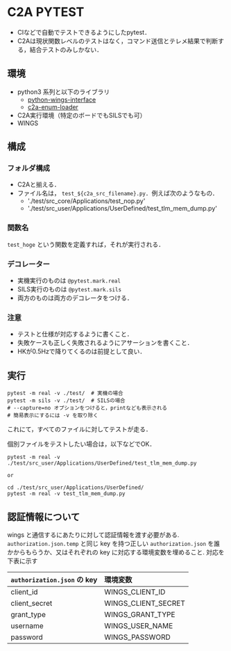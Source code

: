 # C2A PYTEST
- CIなどで自動でテストできるようにしたpytest．
- C2Aは現状関数レベルのテストはなく，コマンド送信とテレメ結果で判断する，結合テストのみしかない．

## 環境
- python3 系列と以下のライブラリ
  - [python-wings-interface](https://github.com/ut-issl/python-wings-interface)
  - [c2a-enum-loader](https://github.com/ut-issl/c2a-enum-loader)
- C2A実行環境（特定のボードでもSILSでも可）
- WINGS

## 構成
### フォルダ構成
- C2Aと揃える．
- ファイル名は， `test_${c2a_src_filename}.py`．例えば次のようなもの．
  - './test/src_core/Applications/test_nop.py'
  - './test/src_user/Applications/UserDefined/test_tlm_mem_dump.py'

### 関数名
`test_hoge` という関数を定義すれば，それが実行される．

### デコレーター
- 実機実行のものは `@pytest.mark.real`
- SILS実行のものは `@pytest.mark.sils`
- 両方のものは両方のデコレータをつける．

### 注意
- テストと仕様が対応するように書くこと．
- 失敗ケースも正しく失敗されるようにアサーションを書くこと．
- HKが0.5Hzで降りてくるのは前提として良い．

## 実行
```
pytest -m real -v ./test/  # 実機の場合
pytest -m sils -v ./test/  # SILSの場合
# --capture=no オプションをつけると，printなども表示される
# 簡易表示にするには -v を取り除く
```
これにて，すべてのファイルに対してテストが走る．

個別ファイルをテストしたい場合は，以下などでOK．
```
pytest -m real -v ./test/src_user/Applications/UserDefined/test_tlm_mem_dump.py

or 

cd ./test/src_user/Applications/UserDefined/
pytest -m real -v test_tlm_mem_dump.py
```

## 認証情報について
wings と通信するにあたりに対して認証情報を渡す必要がある. `authorization.json.temp` と同じ key を持つ正しい `authorization.json` を誰かからもらうか、又はそれぞれの key に対応する環境変数を埋めること. 対応を下表に示す

| `authorization.json` の key | 環境変数            | 
| :-------------------------- | :------------------ | 
| client_id                   | WINGS_CLIENT_ID     | 
| client_secret               | WINGS_CLIENT_SECRET | 
| grant_type                  | WINGS_GRANT_TYPE    | 
| username                    | WINGS_USER_NAME     | 
| password                    | WINGS_PASSWORD      | 
